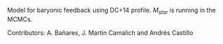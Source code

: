 Model for baryonic feedback using DC+14 profile. $M_{star}$ is running in the MCMCs.

Contributors: A. Bañares, J. Martin Camalich and Andrés Castillo

